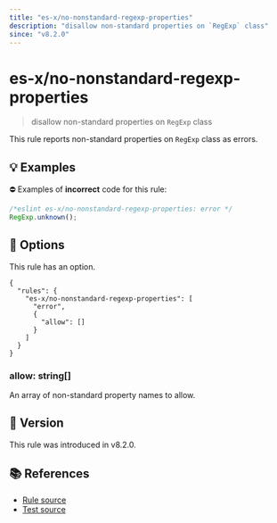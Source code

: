 ```yaml
---
title: "es-x/no-nonstandard-regexp-properties"
description: "disallow non-standard properties on `RegExp` class"
since: "v8.2.0"
---
```


# es-x/no-nonstandard-regexp-properties
> disallow non-standard properties on `RegExp` class

This rule reports non-standard properties on `RegExp` class as errors.

## 💡 Examples

⛔ Examples of **incorrect** code for this rule:

<eslint-playground type="bad">

```js
/*eslint es-x/no-nonstandard-regexp-properties: error */
RegExp.unknown();
```

</eslint-playground>

## 🔧 Options

This rule has an option.

```jsonc
{
  "rules": {
    "es-x/no-nonstandard-regexp-properties": [
      "error",
      {
        "allow": []
      }
    ]
  }
}
```

### allow: string[]

An array of non-standard property names to allow.

## 🚀 Version

This rule was introduced in v8.2.0.

## 📚 References

- [Rule source](https://github.com/eslint-community/eslint-plugin-es-x/blob/master/lib/rules/no-nonstandard-regexp-properties.js)
- [Test source](https://github.com/eslint-community/eslint-plugin-es-x/blob/master/tests/lib/rules/no-nonstandard-regexp-properties.js)
